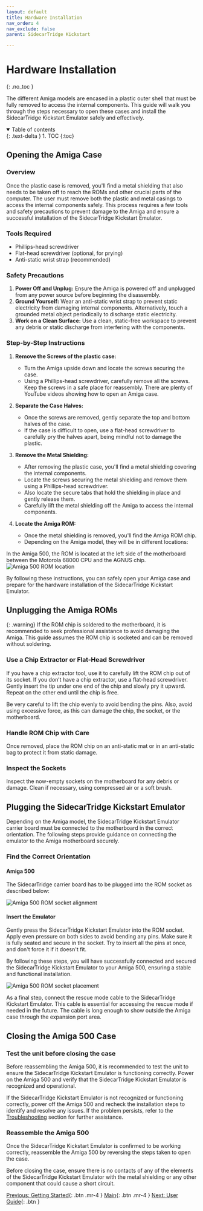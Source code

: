 ```yaml
---
layout: default
title: Hardware Installation
nav_order: 4
nav_exclude: false
parent: SidecarTridge Kickstart

---
```


# Hardware Installation
{: .no_toc }

The different Amiga models are encased in a plastic outer shell that must be fully removed to access the internal components. This guide will walk you through the steps necessary to open these cases and install the SidecarTridge Kickstart Emulator safely and effectively.

<details open markdown="block">
  <summary>
    Table of contents
  </summary>
  {: .text-delta }
1. TOC
{:toc}
</details>

## Opening the Amiga Case

### Overview

Once the plastic case is removed, you'll find a metal shielding that also needs to be taken off to reach the ROMs and other crucial parts of the computer. The user must remove both the plastic and metal casings to access the internal components safely. This process requires a few tools and safety precautions to prevent damage to the Amiga and ensure a successful installation of the SidecarTridge Kickstart Emulator.

### Tools Required
- Phillips-head screwdriver
- Flat-head screwdriver (optional, for prying)
- Anti-static wrist strap (recommended)

### Safety Precautions
1. **Power Off and Unplug:** Ensure the Amiga is powered off and unplugged from any power source before beginning the disassembly.
2. **Ground Yourself:** Wear an anti-static wrist strap to prevent static electricity from damaging internal components. Alternatively, touch a grounded metal object periodically to discharge static electricity.
3. **Work on a Clean Surface:** Use a clean, static-free workspace to prevent any debris or static discharge from interfering with the components.

### Step-by-Step Instructions
1. **Remove the Screws of the plastic case:**
    - Turn the Amiga upside down and locate the screws securing the case.
    - Using a Phillips-head screwdriver, carefully remove all the screws. Keep the screws in a safe place for reassembly. There are plenty of YouTube videos showing how to open an Amiga case.

2. **Separate the Case Halves:**
    - Once the screws are removed, gently separate the top and bottom halves of the case.
    - If the case is difficult to open, use a flat-head screwdriver to carefully pry the halves apart, being mindful not to damage the plastic.

3. **Remove the Metal Shielding:**
    - After removing the plastic case, you'll find a metal shielding covering the internal components.
    - Locate the screws securing the metal shielding and remove them using a Phillips-head screwdriver.
    - Also locate the secure tabs that hold the shielding in place and gently release them.
    - Carefully lift the metal shielding off the Amiga to access the internal components. 

4. **Locate the Amiga ROM:**
    - Once the metal shielding is removed, you'll find the Amiga ROM chip.
    - Depending on the Amiga model, they will be in different locations:

In the Amiga 500, the ROM is located at the left side of the motherboard between the Motorola 68000 CPU and the AGNUS chip.
![Amiga 500 ROM location](/sidecartridge-kickstart/assets/images/amiga-500-rom-chip.jpg)

By following these instructions, you can safely open your Amiga case and prepare for the hardware installation of the SidecarTridge Kickstart Emulator.

## Unplugging the Amiga ROMs

{: .warning}
If the ROM chip is soldered to the motherboard, it is recommended to seek professional assistance to avoid damaging the Amiga. This guide assumes the ROM chip is socketed and can be removed without soldering.

### Use a Chip Extractor or Flat-Head Screwdriver
If you have a chip extractor tool, use it to carefully lift the ROM chip out of its socket. If you don’t have a chip extractor, use a flat-head screwdriver. Gently insert the tip under one end of the chip and slowly pry it upward. Repeat on the other end until the chip is free.

Be very careful to lift the chip evenly to avoid bending the pins. Also, avoid using excessive force, as this can damage the chip, the socket, or the motherboard.

### Handle ROM Chip with Care
Once removed, place the ROM chip on an anti-static mat or in an anti-static bag to protect it from static damage.

### Inspect the Sockets
Inspect the now-empty sockets on the motherboard for any debris or damage. Clean if necessary, using compressed air or a soft brush.


## Plugging the SidecarTridge Kickstart Emulator

Depending on the Amiga model, the SidecarTridge Kickstart Emulator carrier board must be connected to the motherboard in the correct orientation. The following steps provide guidance on connecting the emulator to the Amiga motherboard securely.

### Find the Correct Orientation

#### Amiga 500

The SidecarTridge carrier board has to be plugged into the ROM socket as described below:

![Amiga 500 ROM socket alignment](/sidecartridge-kickstart/assets/images/amiga-500-kickstart-alignment.jpg)

#### Insert the Emulator
Gently press the SidecarTridge Kickstart Emulator into the ROM socket. Apply even pressure on both sides to avoid bending any pins. Make sure it is fully seated and secure in the socket. Try to insert all the pins at once, and don't force it if it doesn't fit.

By following these steps, you will have successfully connected and secured the SidecarTridge Kickstart Emulator to your Amiga 500, ensuring a stable and functional installation.

![Amiga 500 ROM socket placement](/sidecartridge-kickstart/assets/images/amiga-500-kickstart-placement.jpg)

As a final step, connect the rescue mode cable to the SidecarTridge Kickstart Emulator. This cable is essential for accessing the rescue mode if needed in the future. The cable is long enough to show outside the Amiga case through the expansion port area.

## Closing the Amiga 500 Case

### Test the unit before closing the case
Before reassembling the Amiga 500, it is recommended to test the unit to ensure the SidecarTridge Kickstart Emulator is functioning correctly. Power on the Amiga 500 and verify that the SidecarTridge Kickstart Emulator is recognized and operational.

If the SidecarTridge Kickstart Emulator is not recognized or functioning correctly, power off the Amiga 500 and recheck the installation steps to identify and resolve any issues. If the problem persists, refer to the [Troubleshooting](/sidecartridge-kickstart/troubleshooting/) section for further assistance.

### Reassemble the Amiga 500
Once the SidecarTridge Kickstart Emulator is confirmed to be working correctly, reassemble the Amiga 500 by reversing the steps taken to open the case.

Before closing the case, ensure there is no contacts of any of the elements of the SidecarTridge Kickstart Emulator with the metal shielding or any other component that could cause a short circuit.

[Previous: Getting Started](/sidecartridge-kickstart/getting-started/){: .btn .mr-4 }
[Main](/sidecartridge-kickstart/){: .btn .mr-4 }
[Next: User Guide](/sidecartridge-kickstart/user-guide/){: .btn }

